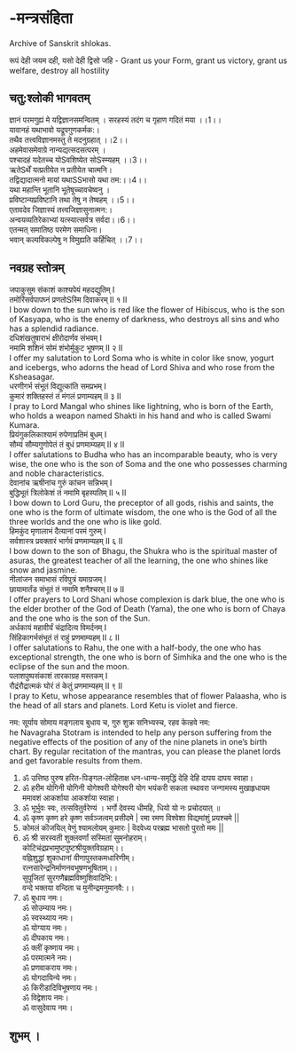 # -मन्त्रसंहिता 
Archive of Sanskrit shlokas.

रूपं देही जयम दही, यसो देही द्विसो जहि - Grant us your Form, grant us victory, grant us welfare, destroy all hostility


## चतु:श्लोकी भागवतम्   
   
ज्ञानं परमगुह्यं मे यद्विज्ञानसमन्वितम् ।
सरहस्यं तदंग च गृहाण गदितं मया ।।1।।  
यावानहं यथाभावो यद्रूपगुणकर्मक:।  
तथैव तत्त्वविज्ञानमस्तु ते मदनुग्रहात् ।।2।।  
अहमेवासमेवाग्रे नान्यद्यत्सदसत्परम् ।  
पश्चादहं यदेतच्च योSवशिष्येत सोSस्म्यहम् ।।3।।  
ऋतेSर्थें यत्प्रतीयेत न प्रतीयेत चात्मनि।  
तद्विद्यादात्मनो मायां यथाSSभासो यथा तम:।।4।।  
यथा महान्ति भूतानि भूतेषूच्चावचेष्वनु ।  
प्रविष्टान्यप्रविष्टानि तथा तेषु न तेष्वहम् ।।5।।  
एतावदेव जिज्ञास्यं तत्त्वजिज्ञासुनात्मन:।  
अन्वयव्यतिरेकाभ्यां यत्स्यात्सर्वत्र सर्वदा।।6।।  
एतन्मत् समातिष्ठ परमेण समाधिना।  
भवान् कल्पविकल्पेषु न विमुह्यति कर्हिचित् ।।7।।  

## नवग्रह स्तोत्रम्
   
जपाकुसुम संकाशं काश्यपेयं महदद्युतिम् I   
तमोरिंसर्वपापघ्नं प्रणतोSस्मि दिवाकरम् II १ II     
I bow down to the sun who is red like the flower of Hibiscus, who is the son of Kasyapa, who is the enemy of darkness, who destroys all sins and who has a splendid radiance.      
दधिशंखतुषाराभं क्षीरोदार्णव संभवम् I  
नमामि शशिनं सोमं शंभोर्मुकुट भूषणम् II २ II    
I offer my salutation to Lord Soma who is white in color like snow, yogurt and icebergs, who adorns the head of Lord Shiva and who rose from the Ksheasagar.  
धरणीगर्भ संभूतं विद्युत्कांति समप्रभम् I   
कुमारं शक्तिहस्तं तं मंगलं प्रणाम्यहम् II ३ II   
I pray to Lord Mangal who shines like lightning, who is born of the Earth, who holds a weapon named Shakti in his hand and who is called Swami Kumara.  
प्रियंगुकलिकाश्यामं रुपेणाप्रतिमं बुधम् I   
सौम्यं सौम्यगुणोपेतं तं बुधं प्रणमाम्यहम् II ४ II   
I offer salutations to Budha who has an incomparable beauty, who is very wise, the one who is the son of Soma and the one who possesses charming and noble characteristics.  
देवानांच ऋषीनांच गुरुं कांचन सन्निभम् I   
बुद्धिभूतं त्रिलोकेशं तं नमामि बृहस्पतिम् II ५ II  
I bow down to Lord Guru, the preceptor of all gods, rishis and saints, the one who is the form of ultimate wisdom, the one who is the God of all the three worlds and the one who is like gold.  
हिमकुंद मृणालाभं दैत्यानां परमं गुरुम् I   
सर्वशास्त्र प्रवक्तारं भार्गवं प्रणमाम्यहम् II ६ II   
I bow down to the son of Bhagu, the Shukra who is the spiritual master of asuras, the greatest teacher of all the learning, the one who shines like snow and jasmine.  
नीलांजन समाभासं रविपुत्रं यमाग्रजम् I   
छायामार्तंड संभूतं तं नमामि शनैश्चरम् II ७ II   
I offer prayers to Lord Shani whose complexion is dark blue, the one who is the elder brother of the God of Death (Yama), the one who is born of Chaya and the one who is the son of the Sun.  
अर्धकायं महावीर्यं चंद्रादित्य विमर्दनम् I   
सिंहिकागर्भसंभूतं तं राहुं प्रणमाम्यहम् II ८ II   
I offer salutations to Rahu, the one with a half-body, the one who has exceptional strength, the one who is born of Simhika and the one who is the eclipse of the sun and the moon.  
पलाशपुष्पसंकाशं तारकाग्रह मस्तकम् I   
रौद्रंरौद्रात्मकं घोरं तं केतुं प्रणमाम्यहम् II ९ II   
I pray to Ketu, whose appearance resembles that of flower Palaasha, who is the head of all stars and planets. Lord Ketu is violet and fierce.     

नम: सूर्याय सोमाय मङ्गलाय बुधाय च, गुरु शुक्र सनिभ्यस्च, रहव केत्हवे नम:  
he Navagraha Stotram is intended to help any person suffering from the negative effects of the position of any of the nine planets in one’s birth chart. By regular recitation of the mantras, you can please the planet lords and get favorable results from them.   

1. ॐ उत्तिष्ठ पुरुष हरित-पिङ्गल-लोहिताक्ष धन-धान्य-समृद्धिं देहि देहि दापय दापय स्वाहा।   
2. ॐ हरीम योगिनी योगिनी योगेश्वरी योगेश्वरी योग भयंकरी सकला स्थावरा जन्गामस्य मुखाहृधायम ममावशं आकर्शाया आकर्शाया स्वाहा।   
3. ॐ भूर्भुवः स्वः, तत्सवितुर्वरेण्यं । भर्गो देवस्य धीमहि, धियो यो नः प्रचोदयात् ॥  
4. ॐ कृष्ण कृष्ण हरे कृष्ण सर्वञ्जत्वम् प्रसीदमे | रमा रमण विश्वेशा विद्यमांशुं प्रयश्चमे ||  
5. कोमलं कॊजयिल् वेणुं श्यामलोयम् कुमारः | वॆदवेध्य परब्रह्म भासतो पुरतो ममः ||  
6. ॐ श्री सरस्वती शुक्लवर्णां सस्मितां सुमनोहराम्।  
कोटिचंद्रप्रभामुष्टपुष्टश्रीयुक्तविग्रहाम्।।  
वह्निशुद्धां शुकाधानां वीणापुस्तकमधारिणीम्।  
रत्नसारेन्द्रनिर्माणनवभूषणभूषिताम्।।  
सुपूजितां सुरगणैब्रह्मविष्णुशिवादिभि:।  
वन्दे भक्तया वन्दिता च मुनीन्द्रमनुमानवै:।।  
7. ॐ बुधाय नमः।  
ॐ सोउम्याय नमः।   
ॐ स्वस्थ्याय नमः।   
ॐ योग्याय नमः।   
ॐ दीपकाय नमः।   
ॐ क्लीं कृष्णाय नमः।  
ॐ परमात्मने नमः।  
ॐ प्रणवाकराय  नमः।   
ॐ योगदायिन्ये नमः।   
ॐ किरीडादिविभूषणाय नमः।   
ॐ विद्वेशाय नमः।   
ॐ वासुदेवाय नमः।  
  
## शुभम् ।  


  

